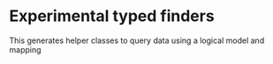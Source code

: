# Experimental typed finders

This generates helper classes to query data using a logical model and mapping
